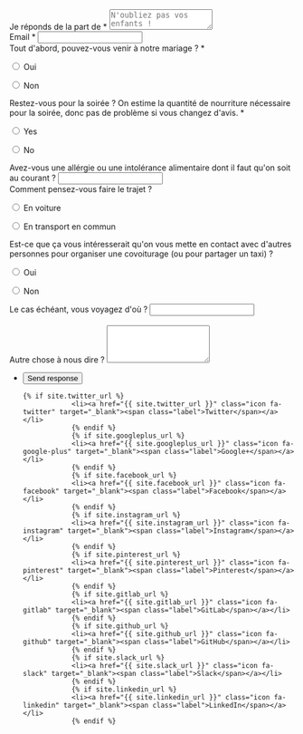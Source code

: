 <form action="https://docs.google.com/forms/d/e/1FAIpQLScTwxhZhTH2P7m-alltgd7LccRFVm6DOWTKR49zpxERLth3Pw/formResponse" method="POST">
	<div class="fields">
		<div class="field">
			<label for="rsvping">Je réponds de la part de *</label>
			<textarea name="entry.559352220" id="rsvping" rows="2" placeholder="N'oubliez pas vos enfants !"></textarea>
		</div>
		<div class="field">
			<label for="Adresse mail">Email *</label>
			<input type="text" name="entry.443565211" id="email" placeholder=""/>
		</div>
		<div class="field">
			<label for="qcoming">Tout d'abord, pouvez-vous venir à notre mariage ? *</label>
			<p>
				<input type="radio" id="comingyes" name="entry.994465564" value="Yes">
				<label for="comingyes">Oui</label>
			</p>
			<p>
				<input type="radio" id="comingno" name="entry.994465564" value="No">
				<label for="comingno">Non</label>
			</p>
		</div>
		<div class="field">
			<label for="qeve">Restez-vous pour la soirée ? On estime la quantité de nourriture nécessaire pour la soirée, donc pas de problème si vous changez d'avis. *</label>
			<p>
				<input type="radio" id="eveyes" name="entry.934821120" value="Yes">
				<label for="eveyes">Yes</label>
			</p>
			<p>
				<input type="radio" id="eveno" name="entry.934821120" value="No">
				<label for="eveno">No</label>
			</p>
		</div>
		<div class="field">
			<label for="food">Avez-vous une allérgie ou une intolérance alimentaire dont il faut qu'on soit au courant ?</label>
			<input type="text" id="food" name="entry.1751303409"/>
		</div>
		<div class="field">
			<label for="qcoming">Comment pensez-vous faire le trajet ?</label>
			<p>
				<input type="radio" id="travelcar" name="entry.1804390083" value="Car">
				<label for="travelcar">En voiture</label>
			</p>
			<p>
				<input type="radio" id="travelpublic" name="entry.1804390083" value="Public transport">
				<label for="travelpublic">En transport en commun</label>
			</p>
		</div>
		<div class="field">
			<label for="qcoming">Est-ce que ça vous intéresserait qu'on vous mette en contact avec d'autres personnes pour organiser une covoiturage (ou pour partager un taxi) ?</label>
			<p>
				<input type="radio" id="contravelyes" name="entry.936402010" value="Yes">
				<label for="contravelyes">Oui</label>
			</p>
			<p>
				<input type="radio" id="contravelno" name="entry.936402010" value="No">
				<label for="contravelno">Non</label>
			</p>
		</div>
		<div class="field">
			<label for="wherefrom">Le cas échéant, vous voyagez d'où ?</label>
			<input type="text" name="entry.85772937" id="wherefrom" placeholder=""/>
		</div>
		<br>
		<div class="field">
			<label for="message">Autre chose à nous dire ?</label>
			<textarea name="entry.1514847841" id="message" rows="4"></textarea>
		</div>
	</div>
	<ul class="actions">
		<li><input type="submit" value="Send response" class="primary" /></li>
	<!--	<li><input type="reset" value="Reset" /></li> -->
	</ul>
</form>
<ul class="icons">

	{% if site.twitter_url %}
				<li><a href="{{ site.twitter_url }}" class="icon fa-twitter" target="_blank"><span class="label">Twitter</span></a></li>
				{% endif %}
				{% if site.googleplus_url %}
				<li><a href="{{ site.googleplus_url }}" class="icon fa-google-plus" target="_blank"><span class="label">Google+</span></a></li>
				{% endif %}
				{% if site.facebook_url %}
				<li><a href="{{ site.facebook_url }}" class="icon fa-facebook" target="_blank"><span class="label">Facebook</span></a></li>
				{% endif %}
				{% if site.instagram_url %}
				<li><a href="{{ site.instagram_url }}" class="icon fa-instagram" target="_blank"><span class="label">Instagram</span></a></li>
				{% endif %}
				{% if site.pinterest_url %}
				<li><a href="{{ site.pinterest_url }}" class="icon fa-pinterest" target="_blank"><span class="label">Pinterest</span></a></li>
				{% endif %}
				{% if site.gitlab_url %}
				<li><a href="{{ site.gitlab_url }}" class="icon fa-gitlab" target="_blank"><span class="label">GitLab</span></a></li>
				{% endif %}
				{% if site.github_url %}
				<li><a href="{{ site.github_url }}" class="icon fa-github" target="_blank"><span class="label">GitHub</span></a></li>
				{% endif %}
				{% if site.slack_url %}
				<li><a href="{{ site.slack_url }}" class="icon fa-slack" target="_blank"><span class="label">Slack</span></a></li>
				{% endif %}
				{% if site.linkedin_url %}
				<li><a href="{{ site.linkedin_url }}" class="icon fa-linkedin" target="_blank"><span class="label">LinkedIn</span></a></li>
				{% endif %}

</ul>
